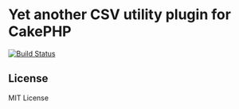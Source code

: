 # Yet another CSV utility plugin for CakePHP #

[![Build Status](https://secure.travis-ci.org/k1LoW/Yacsv.png?branch=master)](http://travis-ci.org/k1LoW/Yacsv)

## License ##
MIT License
